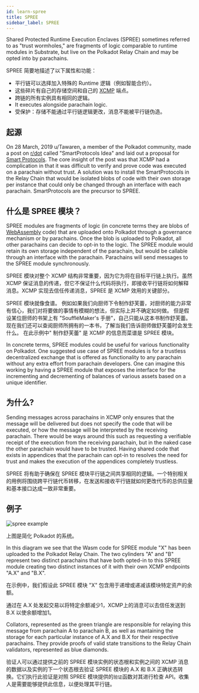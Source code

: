 ```yaml
---
id: learn-spree
title: SPREE
sidebar_label: SPREE
---
```


Shared Protected Runtime Execution Enclaves (SPREE) sometimes referred to as "trust wormholes," are fragments of logic comparable to runtime modules in Substrate, but live on the Polkadot Relay Chain and may be opted into by parachains.

SPREE 简要地描述了以下属性和功能：

- 平行链可以选择加入特殊的 Runtime 逻辑（例如智能合约）。
- 这些碎片有自己的存储空间和自己的 [XCMP](learn-crosschain) 端点。
- 跨链的所有实例具有相同的逻辑。
- It executes alongside parachain logic.
- 受保护：存储不能通过平行链逻辑更改，消息不能被平行链伪造。

## 起源

On 28 March, 2019 u/Tawaren, a member of the Polkadot community, made a post on [r/dot](https://www.reddit.com/r/dot/) called "SmartProtocols Idea" and laid out a proposal for [Smart Protocols](https://www.reddit.com/r/dot/comments/b6kljn/smartprotocols_idea/). The core insight of the post was that XCMP had a complication in that it was difficult to verify and prove code was executed on a parachain without trust. A solution was to install the SmartProtocols in the Relay Chain that would be isolated blobs of code with their own storage per instance that could only be changed through an interface with each parachain. SmartProtocols are the precursor to SPREE.

## 什么是 SPREE 模块？

SPREE modules are fragments of logic (in concrete terms they are blobs of [WebAssembly](learn-wasm) code) that are uploaded onto Polkadot through a governance mechanism or by parachains. Once the blob is uploaded to Polkadot, all other parachains can decide to opt-in to the logic. The SPREE module would retain its own storage independent of the parachain, but would be callable through an interface with the parachain. Parachains will send messages to the SPREE module synchronously.

SPREE 模块对整个 XCMP 结构非常重要，因为它为将在目标平行链上执行。虽然 XCMP 保证消息的传递，但它不保证什么代码将执行，即接收平行链将如何解释消息。XCMP 实现去信任传递消息，SPREE 是 XCMP 效用的关键部分。

SPREE 模块就像食谱。 例如如果我们向厨师下令制作舒芙蕾，对厨师的能力非常有信心，我们对将要做的事情有模糊的想法，但实际上并不确定如何做。 但是假设某位厨师的书架上有 "SouffléMaker's 手册"，自己只能从这本书制作舒芙蕾。 现在我们还可以查阅厨师所拥有的一本书，了解当我们告诉厨师做舒芙蕾时会发生什么。 在此示例中" 制作舒芙蕾" 是 XCMP 的信息而菜谱是 SPREE 模块。

In concrete terms, SPREE modules could be useful for various functionality on Polkadot. One suggested use case of SPREE modules is for a trustless decentralized exchange that is offered as functionality to any parachain without any extra effort from parachain developers. One can imagine this working by having a SPREE module that exposes the interface for the incrementing and decrementing of balances of various assets based on a unique identifier.

## 为什么?

Sending messages across parachains in XCMP only ensures that the message will be delivered but does not specify the code that will be executed, or how the message will be interpreted by the receiving parachain. There would be ways around this such as requesting a verifiable receipt of the execution from the receiving parachain, but in the naked case the other parachain would have to be trusted. Having shared code that exists in appendices that the parachain can opt-in to resolves the need for trust and makes the execution of the appendices completely trustless.

SPREE 将有助于确保在 SPREE 模块平行链之间共享相同的逻辑。一个特别相关的用例将围绕跨平行链代币转移，在发送和接收平行链就如何更改代币的总供应量和基本接口达成一致非常重要。

## 例子

![spree example](assets/SPREE/spree_module.png)

上图是简化 Polkadot 的系统。

In this diagram we see that the Wasm code for SPREE module "X" has been uploaded to the Polkadot Relay Chain. The two cylinders "A" and "B" represent two distinct parachains that have both opted-in to this SPREE module creating two distinct instances of it with their own XCMP endpoints "A.X" and "B.X".

在示例中，我们假设此 SPREE 模块 "X" 包含用于递增或递减该模块特定资产的余额。

通过在 A.X 处发起交易以将特定余额减少1，XCMP上的消息可以去信任发送到 B.X 以使余额增加1。

Collators, represented as the green triangle are responsible for relaying this message from parachain A to parachain B, as well as mantaining the storage for each particular instance of A.X and B.X for their respective parachains. They provide proofs of valid state transitions to the Relay Chain validators, represented as blue diamonds.

验证人可以通过提供之前的 SPREE 模块实例的状态根和实例之间的 XCMP 消息的数据以及实例的下一个状态根去验证 SPREE 模块的 A.X 和 B.X 正确状态转换。它们执行此验证是对照 SPREE 模块提供的`验证`函数对其进行检查 API。收集人是需要能够提供此信息，以便处理其平行链。
